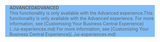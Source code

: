 <blockquote STYLE="background: #81BEF7;border-left:None"><span data-ttu-id="71a73-101"><b>ADVANCED</b></span><span class="sxs-lookup"><span data-stu-id="71a73-101"><b>ADVANCED</b></span></span><br /><span data-ttu-id="71a73-102">This functionality is only available with the Advanced experience.</span><span class="sxs-lookup"><span data-stu-id="71a73-102">This functionality is only available with the Advanced experience.</span></span> <span data-ttu-id="71a73-103">For more information, see [Customising Your Business Central Experience](../ui-experiences.md) </span><span class="sxs-lookup"><span data-stu-id="71a73-103">For more information, see [Customizing Your Business Central Experience](../ui-experiences.md) </span></span></blockquote>
